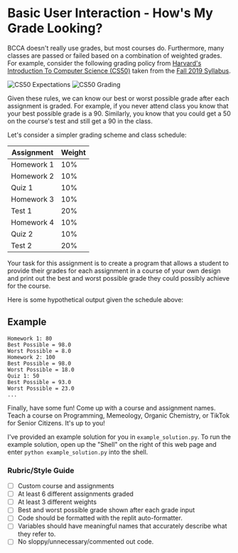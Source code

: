 # Basic User Interaction - How's My Grade Looking?

BCCA doesn't really use grades, but most courses do. Furthermore, many classes are passed or failed based on a combination of weighted grades. For example, consider the following grading policy from [Harvard's Introduction To Computer Science (CS50)](https://www.edx.org/course/cs50s-introduction-to-computer-science) taken from the [Fall 2019 Syllabus](https://cs50.harvard.edu/college/2019/fall/syllabus/).

![CS50 Expectations](cs50_expectations.png)
![CS50 Grading](cs50_weights.png)

Given these rules, we can know our best or worst possible grade after each assignment is graded. For example, if you never attend class you know that your best possible grade is a 90. Similarly, you know that you could get a 50 on the course's test and still get a 90 in the class.

Let's consider a simpler grading scheme and class schedule:

| Assignment | Weight |
|------------|--------|
| Homework 1 | 10%    |
| Homework 2 | 10%    |
| Quiz 1     | 10%    |
| Homework 3 | 10%    |
| Test 1     | 20%    |
| Homework 4 | 10%    |
| Quiz 2     | 10%    |
| Test 2     | 20%    |

Your task for this assignment is to create a program that allows a student to provide their grades for each assignment in a course of your own design and print out the best and worst possible grade they could possibly achieve for the course.

Here is some hypothetical output given the schedule above:

## Example

```console
Homework 1: 80
Best Possible = 98.0
Worst Possible = 8.0
Homework 2: 100
Best Possible = 98.0
Worst Possible = 18.0
Quiz 1: 50
Best Possible = 93.0
Worst Possible = 23.0
...
```

Finally, have some fun! Come up with a course and assignment names. Teach a course on Programming, Memeology, Organic Chemistry, or TikTok for Senior Citizens. It's up to you!

I've provided an example solution for you in `example_solution.py`. To run the example solution, open up the "Shell" on the right of this web page and enter `python example_solution.py` into the shell.

### Rubric/Style Guide

- [ ] Custom course and assignments
- [ ] At least 6 different assignments graded
- [ ] At least 3 different weights
- [ ] Best and worst possible grade shown after each grade input
- [ ] Code should be formatted with the replit auto-formatter.
- [ ] Variables should have meaningful names that accurately describe what they refer to.
- [ ] No sloppy/unnecessary/commented out code.